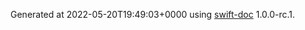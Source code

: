 Generated at 2022-05-20T19:49:03+0000 using [swift-doc](https://github.com/SwiftDocOrg/swift-doc) 1.0.0-rc.1.

